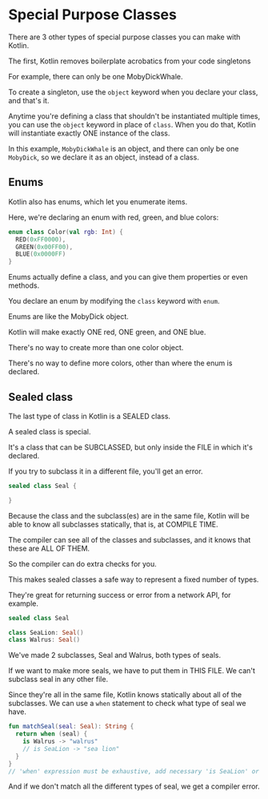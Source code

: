# Special Purpose Classes

There are 3 other types of special purpose classes you can make with Kotlin.

The first, Kotlin removes boilerplate acrobatics from your code singletons

For example, there can only be one MobyDickWhale.

To create a singleton, use the `object` keyword when you declare your class, and
that's it.

Anytime you're defining a class that shouldn't be instantiated multiple times,
you can use the `object` keyword in place of `class`. When you do that, Kotlin
will instantiate exactly ONE instance of the class.

In this example, `MobyDickWhale` is an object, and there can only be one
`MobyDick`, so we declare it as an object, instead of a class.

## Enums
Kotlin also has enums, which let you enumerate items.

Here, we're declaring an enum with red, green, and blue colors:
```kotlin
enum class Color(val rgb: Int) {
  RED(0xFF0000),
  GREEN(0x00FF00),
  BLUE(0x0000FF)
}
```

Enums actually define a class, and you can give them properties or even methods.

You declare an enum by modifying the `class` keyword with `enum`.

Enums are like the MobyDick object.

Kotlin will make exactly ONE red, ONE green, and ONE blue.

There's no way to create more than one color object.

There's no way to define more colors, other than where the enum is declared.

## Sealed class
The last type of class in Kotlin is a SEALED class.

A sealed class is special.

It's a class that can be SUBCLASSED, but only inside the FILE in which it's
declared.

If you try to subclass it in a different file, you'll get an error.

```kotlin
sealed class Seal {

}
```

Because the class and the subclass(es) are in the same file, Kotlin will be able
to know all subclasses statically, that is, at COMPILE TIME.

The compiler can see all of the classes and subclasses, and it knows that
these are ALL OF THEM.

So the compiler can do extra checks for you.

This makes sealed classes a safe way to represent a fixed number of types.

They're great for returning success or error from a network API, for example.

```kotlin
sealed class Seal

class SeaLion: Seal()
class Walrus: Seal()
```

We've made 2 subclasses, Seal and Walrus, both types of seals.

If we want to make more seals, we have to put them in THIS FILE.
We can't subclass seal in any other file.

Since they're all in the same file, Kotlin knows statically about all of the
subclasses. We can use a `when` statement to check what type of seal we have.

```kotlin
fun matchSeal(seal: Seal): String {
  return when (seal) {
    is Walrus -> "walrus"
    // is SeaLion -> "sea lion"
  }
}
// 'when' expression must be exhaustive, add necessary 'is SeaLion' or `else` branch instead

```

And if we don't match all the different types of seal, we get a compiler error.
